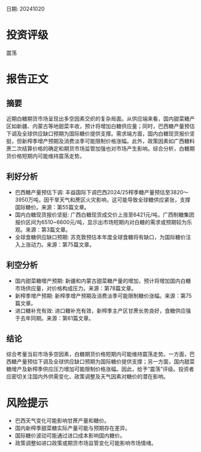 
日期: 20241020

# 投资评级

震荡

# 报告正文

## 摘要

近期白糖期货市场呈现出多空因素交织的复杂局面。从供应端来看，国内甜菜糖产区如新疆、内蒙古等地甜菜丰收，预计将增加白糖供应量；同时，巴西糖产量预估下调及全球供应缺口预期为国际糖价提供支撑。需求端方面，国内白糖现货报价坚挺，但新榨季增产预期及消费淡季可能限制价格涨幅。此外，政策因素如广西糖料蔗二次结算价格的确定和期货市场监管加强也对市场产生影响。综合分析，白糖期货价格短期内可能维持震荡走势。

## 利好分析

* 巴西糖产量预估下调: 丰益国际下调巴西2024/25榨季糖产量预估至3820～3950万吨，因干旱天气和蔗区火灾影响，这可能导致全球糖供应紧张，支撑国际糖价。来源：第55篇文章。
* 国内白糖现货报价坚挺: 广西白糖现货成交价上涨至6421元/吨，广西制糖集团报价区间为6510~6600元/吨，显示出市场短期内对白糖的需求或预期较为乐观。来源：第3篇文章。
* 全球食糖供应缺口预期: 苏克敦预估本年度全球食糖将有缺口，为国际糖价注入上涨动力。来源：第75篇文章。

## 利空分析

* 国内甜菜糖增产预期: 新疆和内蒙古甜菜糖产量的增加，预计将增加国内白糖市场供应量，对价格构成压力。来源：第78篇文章。
* 新榨季增产预期: 新榨季增产预期及消费淡季可能限制糖价涨幅。来源：第75篇文章。
* 进口糖补充有效: 进口糖补充有效，新榨季主产区甘蔗长势良好，食糖供应强于去年同期。来源：第61篇文章。

## 结论

综合考量当前市场多空因素，白糖期货价格短期内可能维持震荡走势。一方面，巴西糖产量预估下调及全球供应缺口预期为国际糖价提供支撑；另一方面，国内甜菜糖增产及新榨季供应压力增加可能限制价格涨幅。因此，给予“震荡”评级。投资者应密切关注国内外供需变化、政策调整及天气因素对糖价的潜在影响。

# 风险提示

* 巴西天气变化可能影响甘蔗产量和糖价。
* 国内新榨季甜菜糖实际产量可能与预期存在差异。
* 国际糖价波动可能通过进口成本影响国内糖价。
* 政策调整如进口政策或期货市场监管变化可能影响市场情绪。
